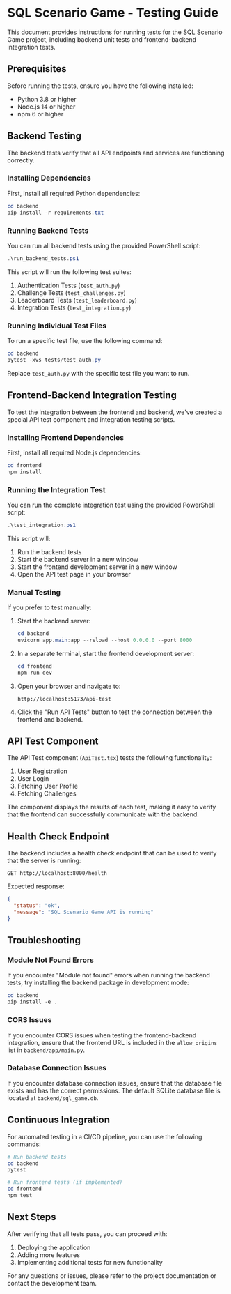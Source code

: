 # SQL Scenario Game - Testing Guide

This document provides instructions for running tests for the SQL Scenario Game project, including backend unit tests and frontend-backend integration tests.

## Prerequisites

Before running the tests, ensure you have the following installed:

- Python 3.8 or higher
- Node.js 14 or higher
- npm 6 or higher

## Backend Testing

The backend tests verify that all API endpoints and services are functioning correctly.

### Installing Dependencies

First, install all required Python dependencies:

```powershell
cd backend
pip install -r requirements.txt
```

### Running Backend Tests

You can run all backend tests using the provided PowerShell script:

```powershell
.\run_backend_tests.ps1
```

This script will run the following test suites:

1. Authentication Tests (`test_auth.py`)
2. Challenge Tests (`test_challenges.py`)
3. Leaderboard Tests (`test_leaderboard.py`)
4. Integration Tests (`test_integration.py`)

### Running Individual Test Files

To run a specific test file, use the following command:

```powershell
cd backend
pytest -xvs tests/test_auth.py
```

Replace `test_auth.py` with the specific test file you want to run.

## Frontend-Backend Integration Testing

To test the integration between the frontend and backend, we've created a special API test component and integration testing scripts.

### Installing Frontend Dependencies

First, install all required Node.js dependencies:

```powershell
cd frontend
npm install
```

### Running the Integration Test

You can run the complete integration test using the provided PowerShell script:

```powershell
.\test_integration.ps1
```

This script will:

1. Run the backend tests
2. Start the backend server in a new window
3. Start the frontend development server in a new window
4. Open the API test page in your browser

### Manual Testing

If you prefer to test manually:

1. Start the backend server:
   ```powershell
   cd backend
   uvicorn app.main:app --reload --host 0.0.0.0 --port 8000
   ```

2. In a separate terminal, start the frontend development server:
   ```powershell
   cd frontend
   npm run dev
   ```

3. Open your browser and navigate to:
   ```
   http://localhost:5173/api-test
   ```

4. Click the "Run API Tests" button to test the connection between the frontend and backend.

## API Test Component

The API Test component (`ApiTest.tsx`) tests the following functionality:

1. User Registration
2. User Login
3. Fetching User Profile
4. Fetching Challenges

The component displays the results of each test, making it easy to verify that the frontend can successfully communicate with the backend.

## Health Check Endpoint

The backend includes a health check endpoint that can be used to verify that the server is running:

```
GET http://localhost:8000/health
```

Expected response:
```json
{
  "status": "ok",
  "message": "SQL Scenario Game API is running"
}
```

## Troubleshooting

### Module Not Found Errors

If you encounter "Module not found" errors when running the backend tests, try installing the backend package in development mode:

```powershell
cd backend
pip install -e .
```

### CORS Issues

If you encounter CORS issues when testing the frontend-backend integration, ensure that the frontend URL is included in the `allow_origins` list in `backend/app/main.py`.

### Database Connection Issues

If you encounter database connection issues, ensure that the database file exists and has the correct permissions. The default SQLite database file is located at `backend/sql_game.db`.

## Continuous Integration

For automated testing in a CI/CD pipeline, you can use the following commands:

```powershell
# Run backend tests
cd backend
pytest

# Run frontend tests (if implemented)
cd frontend
npm test
```

## Next Steps

After verifying that all tests pass, you can proceed with:

1. Deploying the application
2. Adding more features
3. Implementing additional tests for new functionality

For any questions or issues, please refer to the project documentation or contact the development team.

